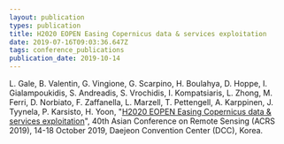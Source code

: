 ```yaml
---
layout: publication
types: publication
title: H2020 EOPEN Easing Copernicus data & services exploitation
date: 2019-07-16T09:03:36.647Z
tags: conference_publications
publication_date: 2019-10-14
---
```

L. Gale, B. Valentin, G. Vingione, G. Scarpino, H. Boulahya, D. Hoppe, I. Gialampoukidis, S. Andreadis, S. Vrochidis, I. Kompatsiaris, L. Zhong, M. Ferri, D. Norbiato, F. Zaffanella, L. Marzell, T. Pettengell, A. Karppinen, J. Tyynela, P. Karsisto, H. Yoon, "[H2020 EOPEN Easing Copernicus data & services exploitation](https://zenodo.org/record/3662241#.X2G-IsBS9PY)", 40th Asian Conference on Remote Sensing (ACRS 2019), 14-18 October 2019, Daejeon Convention Center (DCC), Korea.